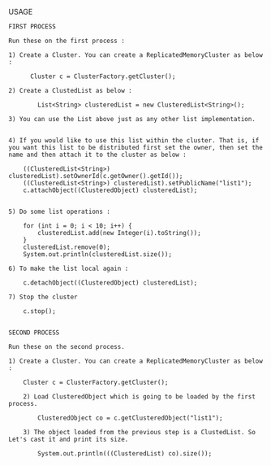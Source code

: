 USAGE

	FIRST PROCESS

	Run these on the first process :

	1) Create a Cluster. You can create a ReplicatedMemoryCluster as below :
      
          Cluster c = ClusterFactory.getCluster();
      
	2) Create a ClustedList as below :
			
	        List<String> clusteredList = new ClusteredList<String>(); 
			
	3) You can use the List above just as any other list implementation.
			
			
	4) If you would like to use this list within the cluster. That is, if you want this list to be distributed first set the owner, then set the name and then attach it to the cluster as below :
			
		((ClusteredList<String>) clusteredList).setOwnerId(c.getOwner().getId());
		((ClusteredList<String>) clusteredList).setPublicName("list1");
		c.attachObject((ClusteredObject) clusteredList);
			
			
	5) Do some list operations :

  		for (int i = 0; i < 10; i++) {
  			clusteredList.add(new Integer(i).toString());
  		}
		clusteredList.remove(0);
		System.out.println(clusteredList.size());
		
	6) To make the list local again :
		
		c.detachObject((ClusteredObject) clusteredList);
			
	7) Stop the cluster 
			
		c.stop();
			  
			  
	SECOND PROCESS
	
	Run these on the second process.
	
	1) Create a Cluster. You can create a ReplicatedMemoryCluster as below :
      
		Cluster c = ClusterFactory.getCluster();
     
        2) Load ClusteredObject which is going to be loaded by the first process.

    		ClusteredObject co = c.getClusteredObject("list1");
    					
    	3) The object loaded from the previous step is a ClustedList. So Let's cast it and print its size.			
    				
    		System.out.println(((ClusteredList) co).size());
    				
    
	
